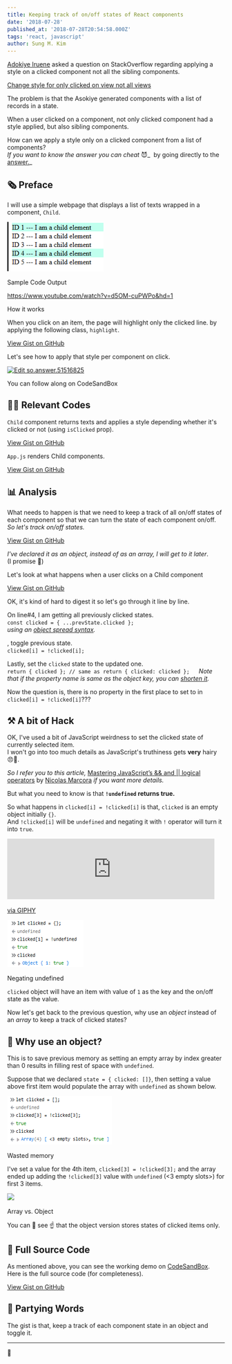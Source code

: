 ```yaml
---
title: Keeping track of on/off states of React components
date: '2018-07-28'
published_at: '2018-07-28T20:54:58.000Z'
tags: 'react, javascript'
author: Sung M. Kim
---
```


[Adokiye Iruene](https://stackoverflow.com/users/9561595/adokiye-iruene) asked a question on StackOverflow regarding applying a style on a clicked component not all the sibling components.  
  
[Change style for only clicked on view not all views](https://stackoverflow.com/questions/51516825/)  

The problem is that the Asokiye generated components with a list of records in a state.  
  
When a user clicked on a component, not only clicked component had a style applied, but also sibling components.

How can we apply a style only on a clicked component from a list of components?  
_If you want to know the answer you can cheat_ 😈_  by going directly to the [answer.](https://stackoverflow.com/a/51517907/4035)_

## 🗞 Preface

I will use a simple webpage that displays a list of texts wrapped in a component, `Child`.  

![](./images/Sample-site-output-clicked.png)

Sample Code Output

https://www.youtube.com/watch?v=d5OM-cuPWPo&hd=1

How it works

When you click on an item, the page will highlight only the clicked line. by applying the following class, `highlight`.

[View Gist on GitHub](https://gist.github.com/dance2die/c2dda43a478f8a06a9075fcfda146688)

Let's see how to apply that style per component on click.

[![Edit so.answer.51516825](https://codesandbox.io/static/img/play-codesandbox.svg)](https://codesandbox.io/s/p7034m9n5x)

You can follow along on CodeSandBox

## 👩‍💻 Relevant Codes

`Child` component returns texts and applies a style depending whether it's clicked or not (using `isClicked` prop).

[View Gist on GitHub](https://gist.github.com/dance2die/ee599566a6f79f5a57962075080a07d8)

`App.js` renders Child components.

[View Gist on GitHub](https://gist.github.com/dance2die/bdf5546e36fa6b707399152a6476b389)

## 📊 Analysis

What needs to happen is that we need to keep a track of all on/off states of each component so that we can turn the state of each component on/off.  
_So let's track on/off states._  

[View Gist on GitHub](https://gist.github.com/dance2die/dc8503f15fc4ccbd9965cebc2f45c54f)

_I've declared it as an object, instead of as an array, I will get to it later_.  
(I promise 🤞)  

Let's look at what happens when a user clicks on a Child component

[View Gist on GitHub](https://gist.github.com/dance2die/b266166eeab17637eddfaa524ef0ff12)

OK, it's kind of hard to digest it so let's go through it line by line.

On line#4, I am getting all previously clicked states.  
`const clicked = { ...prevState.clicked };`  
_using an [object spread syntax](https://developer.mozilla.org/en-US/docs/Web/JavaScript/Reference/Operators/Spread_syntax#Spread_in_object_literals)._  

, toggle previous state.  
`clicked[i] = !clicked[i];`  

Lastly, set the `clicked` state to the updated one.  
`return { clicked }; // same as return { clicked: clicked };  
`_Note that if the property name is same as the object key, you can [shorten it](https://www.benmvp.com/learning-es6-enhanced-object-literals/)._  

Now the question is, there is no property in the first place to set to in `clicked[i] = !clicked[i]`???

## ⚒ A bit of Hack

OK, I've used a bit of JavaScript weirdness to set the clicked state of currently selected item.  
I won't go into too much details as JavaScript's truthiness gets **very** hairy 😠💢.  
  
_So I refer you to this article,_ [Mastering JavaScript’s && and || logical operators](https://blog.usejournal.com/mastering-javascripts-and-logical-operators-fd619b905c8f) by [Nicolas Marcora](https://blog.usejournal.com/@nicolasmarcora) _if you want more details._  

But what you need to know is that **`!undefined` returns true.**

So what happens in `clicked[i] = !clicked[i]` is that, `clicked` is an empty object initially `{}`.  
And `!clicked[i]` will be `undefined` and negating it with `!` operator will turn it into `true`.  

<iframe src="https://giphy.com/embed/l0IpXP8BwnMXvcOze" width="480" height="140" frameborder="0" class="giphy-embed" allowfullscreen></iframe>

[via GIPHY](https://giphy.com/gifs/emoticon-table-flip-nog-l0IpXP8BwnMXvcOze)

![](./images/negating-undefined.png)

Negating undefined

`clicked` object will have an item with value of `1` as the key and the on/off state as the value.

Now let's get back to the previous question, why use an _object_ instead of an _array_ to keep a track of clicked states?

## 🤔 Why use an object?

This is to save previous memory as setting an empty array by index greater than 0 results in filling rest of space with `undefined`.  
  
Suppose that we declared `state = { clicked: []}`, then setting a value above first item would populate the array with `undefined` as shown below.  

![](./images/negating-wasted-space.png)

Wasted memory

I've set a value for the 4th item, `clicked[3] = !clicked[3];` and the array ended up adding the `!clicked[3]` value with `undefined` (<3 empty slots>) for first 3 items.

![](./images/sandbox.png)

Array vs. Object

You can 👀 see ☝️ that the object version stores states of clicked items only.

## 🚀 Full Source Code

As mentioned above, you can see the working demo on [CodeSandBox](https://codesandbox.io/s/p7034m9n5x).  
Here is the full source code (for completeness).  

[View Gist on GitHub](https://gist.github.com/dance2die/0a123f4e28b08cfc4f933e1f0880fcb6)

## 👋 Partying Words

The gist is that, keep a track of each component state in an object and toggle it.

* * *

👋

